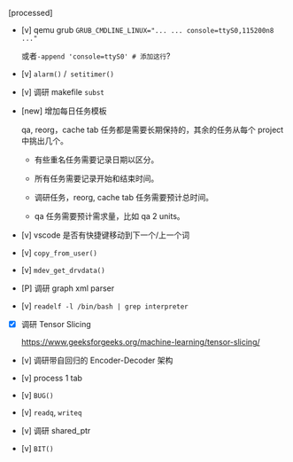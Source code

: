 [processed]

* [v] qemu grub `GRUB_CMDLINE_LINUX="... ... console=ttyS0,115200n8 ..."`

    或者`-append 'console=ttyS0' # 添加这行`?

* [v] `alarm()` /` setitimer()`

* [v] 调研 makefile `subst`

* [new] 增加每日任务模板

    qa, reorg，cache tab 任务都是需要长期保持的，其余的任务从每个 project 中挑出几个。

    * 有些重名任务需要记录日期以区分。
    
    * 所有任务需要记录开始和结束时间。
    
    * 调研任务，reorg, cache tab 任务需要预计总时间。
    
    * qa 任务需要预计需求量，比如 qa 2 units。

* [v] vscode 是否有快捷键移动到下一个/上一个词

* [v] `copy_from_user()`

* [v] `mdev_get_drvdata()`

* [P] 调研 graph xml parser

* [v] `readelf -l /bin/bash | grep interpreter`

* [x] 调研 Tensor Slicing

    <https://www.geeksforgeeks.org/machine-learning/tensor-slicing/>

* [v] 调研带自回归的 Encoder-Decoder 架构

* [v] process 1 tab

* [v] `BUG()`

* [v] `readq`, `writeq`

* [v] 调研 shared_ptr

* [v] `BIT()`
